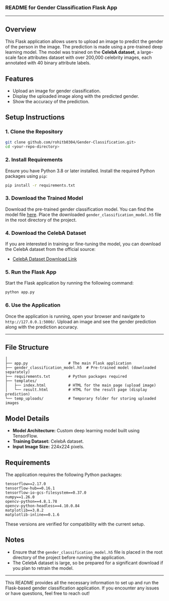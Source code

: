 ### README for Gender Classification Flask App

---

## Overview

This Flask application allows users to upload an image to predict the gender of the person in the image. The prediction is made using a pre-trained deep learning model. The model was trained on the **CelebA dataset**, a large-scale face attributes dataset with over 200,000 celebrity images, each annotated with 40 binary attribute labels.

## Features

- Upload an image for gender classification.
- Display the uploaded image along with the predicted gender.
- Show the accuracy of the prediction.

## Setup Instructions

### 1. Clone the Repository

```bash
git clone github.com/rohitb0304/Gender-Classification.git>
cd <your-repo-directory>
```

### 2. Install Requirements

Ensure you have Python 3.8 or later installed. Install the required Python packages using `pip`:

```bash
pip install -r requirements.txt
```

### 3. Download the Trained Model

Download the pre-trained gender classification model. You can find the model file [here](#). Place the downloaded `gender_classification_model.h5` file in the root directory of the project.

### 4. Download the CelebA Dataset

If you are interested in training or fine-tuning the model, you can download the CelebA dataset from the official source:

- [CelebA Dataset Download Link](http://mmlab.ie.cuhk.edu.hk/projects/CelebA.html)

### 5. Run the Flask App

Start the Flask application by running the following command:

```bash
python app.py
```

### 6. Use the Application

Once the application is running, open your browser and navigate to `http://127.0.0.1:5000/`. Upload an image and see the gender prediction along with the prediction accuracy.

---

## File Structure

```
│
├── app.py                  # The main Flask application
├── gender_classification_model.h5  # Pre-trained model (downloaded separately)
├── requirements.txt        # Python packages required
├── templates/
│   ├── index.html          # HTML for the main page (upload image)
│   └── result.html         # HTML for the result page (display prediction)
└── temp_uploads/           # Temporary folder for storing uploaded images
```

## Model Details

- **Model Architecture:** Custom deep learning model built using TensorFlow.
- **Training Dataset:** CelebA dataset.
- **Input Image Size:** 224x224 pixels.

## Requirements

The application requires the following Python packages:

```plaintext
tensorflow==2.17.0
tensorflow-hub==0.16.1
tensorflow-io-gcs-filesystem==0.37.0
numpy==1.26.0
opencv-python==4.8.1.78
opencv-python-headless==4.10.0.84
matplotlib==3.8.2
matplotlib-inline==0.1.6
```

These versions are verified for compatibility with the current setup.

## Notes

- Ensure that the `gender_classification_model.h5` file is placed in the root directory of the project before running the application.
- The CelebA dataset is large, so be prepared for a significant download if you plan to retrain the model.

---

This README provides all the necessary information to set up and run the Flask-based gender classification application. If you encounter any issues or have questions, feel free to reach out!